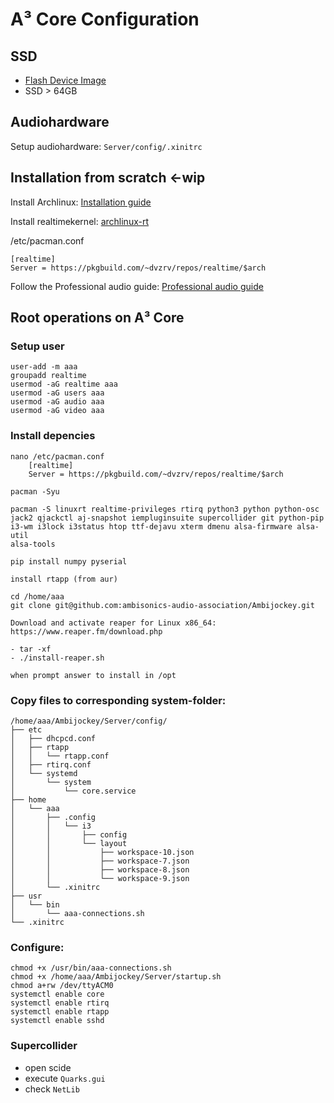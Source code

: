 # A³ Core Configuration
## SSD
- [Flash Device Image](https://doc.a3-audio.com/development/imaging.html)
- SSD > 64GB

## Audiohardware
Setup audiohardware:
```Server/config/.xinitrc```

## Installation from scratch <-wip
Install Archlinux:
[Installation guide](https://wiki.archlinux.org/title/Installation_guide)

Install realtimekernel:
[archlinux-rt](https://aur.archlinux.org/packages/linux-rt)

/etc/pacman.conf
```
[realtime]
Server = https://pkgbuild.com/~dvzrv/repos/realtime/$arch
```

Follow the Professional audio guide:
[Professional audio guide](https://wiki.archlinux.org/title/Professional_audio)

## Root operations on A³ Core
### Setup user
``` 
user-add -m aaa
groupadd realtime
usermod -aG realtime aaa
usermod -aG users aaa
usermod -aG audio aaa
usermod -aG video aaa

``` 
### Install depencies
```
nano /etc/pacman.conf
	[realtime]
	Server = https://pkgbuild.com/~dvzrv/repos/realtime/$arch

pacman -Syu

pacman -S linuxrt realtime-privileges rtirq python3 python python-osc jack2 qjackctl aj-snapshot iempluginsuite supercollider git python-pip i3-wm i3lock i3status htop ttf-dejavu xterm dmenu alsa-firmware alsa-util
alsa-tools

pip install numpy pyserial

install rtapp (from aur)

cd /home/aaa
git clone git@github.com:ambisonics-audio-association/Ambijockey.git

Download and activate reaper for Linux x86_64:
https://www.reaper.fm/download.php

- tar -xf 
- ./install-reaper.sh 

when prompt answer to install in /opt
```
### Copy files to corresponding system-folder:
```
/home/aaa/Ambijockey/Server/config/
├── etc
│   ├── dhcpcd.conf
│   ├── rtapp
│   │   └── rtapp.conf
│   ├── rtirq.conf
│   └── systemd
│       └── system
│           └── core.service
├── home
│   └── aaa
│       ├── .config
│       │   └── i3
│       │       ├── config
│       │       └── layout
│       │           ├── workspace-10.json
│       │           ├── workspace-7.json
│       │           ├── workspace-8.json
│       │           └── workspace-9.json
│       └── .xinitrc
├── usr
│   └── bin
│       └── aaa-connections.sh
└── .xinitrc
```
### Configure:
```
chmod +x /usr/bin/aaa-connections.sh
chmod +x /home/aaa/Ambijockey/Server/startup.sh
chmod a+rw /dev/ttyACM0
systemctl enable core
systemctl enable rtirq
systemctl enable rtapp
systemctl enable sshd

```
### Supercollider
- open scide
- execute ```Quarks.gui```
- check ```NetLib```